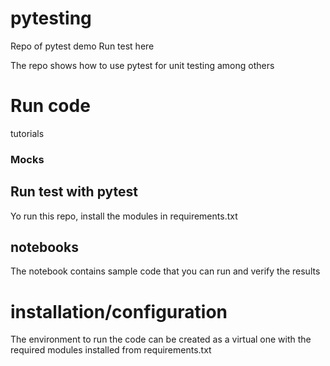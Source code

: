 # pytesting
Repo of pytest demo
Run test here

The repo shows how to use pytest for unit testing among others

# Run code
tutorials 
### Mocks


## Run test with pytest

Yo run this repo, install the modules in requirements.txt

## notebooks
The notebook contains sample code that you can run and verify the results 

# installation/configuration 
The environment to run the code can be created as a virtual one with the required modules installed from requirements.txt

